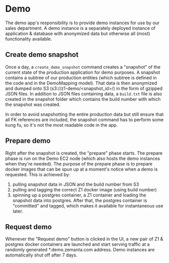 Demo
====
The demo app's responsibility is to provide demo instances for use by our sales department. A demo instance is a separately deployed instance of application & database with anonymized data but otherwise all (most) functionality available.


Create demo snapshot
--------
Once a day, a `create_demo_snapshot` command creates a "snapshot" of the current state of the production application for demo purposes. A snapshot contains a subtree of our production entities (which subtree is defined in the code and in the DemoMapping model). That data is then anonymized and dumped onto S3 (s3://z1-demo/<snapshot_id>/) in the form of gzipped JSON files. In addition to JSON files containing data, a `build.txt` file is also created in the snapshot folder which contains the build number with which the snapshot was created.

In order to avoid snapshotting the entire production data but still ensure that all FK references are included, the snapshot command has to perform some kung fu, so it's not the most readable code in the app.

Prepare demo
------------
Right after the snapshot is created, the "prepare" phase starts. The prepare phase is run on the Demo EC2 node (which also hosts the demo instances when they're needed). The purpose of the prepare phase is to prepare docker images that can be spun up at a moment's notice when a demo is requested. This is achieved by:

1. pulling snapshot data in JSON and the build number from S3
2. pulling and tagging the correct Z1 docker image (using build number)
3. spinning up a postgres container, a Z1 container and loading the snapshot data into postgres. After that, the postgres container is "committed" and tagged, which makes it available for instantaneous use later.


Request demo
------------
Whenever the "Request demo" button is clicked in the UI, a new pair of Z1 & postgres docker containers are launched and start serving traffic at a randomly generated *.demo.zemanta.com address. Demo instances are automatically shut off after 7 days.
